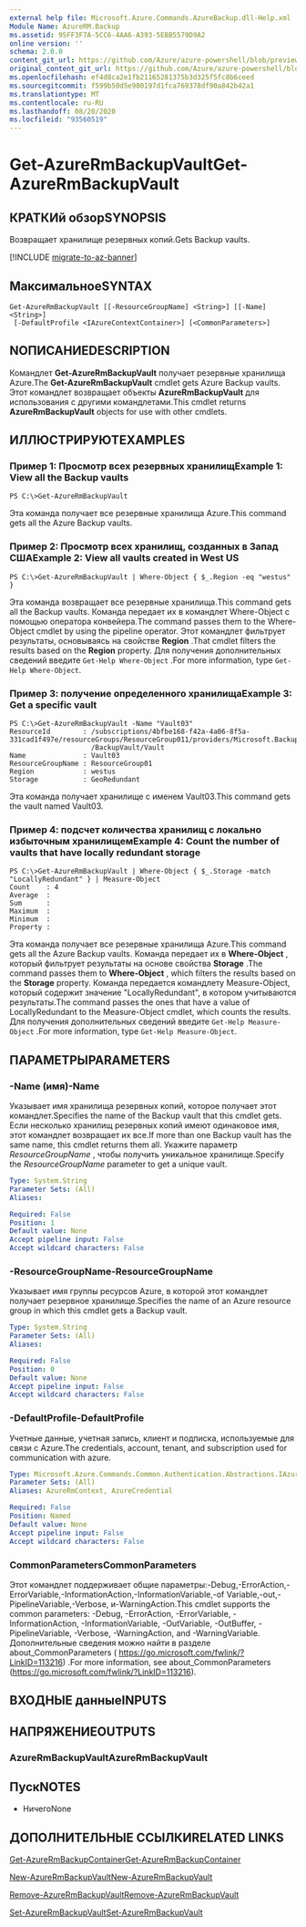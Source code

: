 ```yaml
---
external help file: Microsoft.Azure.Commands.AzureBackup.dll-Help.xml
Module Name: AzureRM.Backup
ms.assetid: 95FF3F7A-5CC6-4AA6-A393-5EBB5579D9A2
online version: ''
schema: 2.0.0
content_git_url: https://github.com/Azure/azure-powershell/blob/preview/src/ResourceManager/AzureBackup/Commands.AzureBackup/help/Get-AzureRmBackupVault.md
original_content_git_url: https://github.com/Azure/azure-powershell/blob/preview/src/ResourceManager/AzureBackup/Commands.AzureBackup/help/Get-AzureRmBackupVault.md
ms.openlocfilehash: ef4d8ca2e1fb21165281375b3d325f5fc8b6ceed
ms.sourcegitcommit: f599b50d5e980197d1fca769378df90a842b42a1
ms.translationtype: MT
ms.contentlocale: ru-RU
ms.lasthandoff: 08/20/2020
ms.locfileid: "93560519"
---
```

# <span data-ttu-id="18441-101">Get-AzureRmBackupVault</span><span class="sxs-lookup"><span data-stu-id="18441-101">Get-AzureRmBackupVault</span></span>

## <span data-ttu-id="18441-102">КРАТКИй обзор</span><span class="sxs-lookup"><span data-stu-id="18441-102">SYNOPSIS</span></span>
<span data-ttu-id="18441-103">Возвращает хранилище резервных копий.</span><span class="sxs-lookup"><span data-stu-id="18441-103">Gets Backup vaults.</span></span>

[!INCLUDE [migrate-to-az-banner](../../includes/migrate-to-az-banner.md)]

## <span data-ttu-id="18441-104">Максимальное</span><span class="sxs-lookup"><span data-stu-id="18441-104">SYNTAX</span></span>

```
Get-AzureRmBackupVault [[-ResourceGroupName] <String>] [[-Name] <String>]
 [-DefaultProfile <IAzureContextContainer>] [<CommonParameters>]
```

## <span data-ttu-id="18441-105">NОПИСАНИЕ</span><span class="sxs-lookup"><span data-stu-id="18441-105">DESCRIPTION</span></span>
<span data-ttu-id="18441-106">Командлет **Get-AzureRmBackupVault** получает резервные хранилища Azure.</span><span class="sxs-lookup"><span data-stu-id="18441-106">The **Get-AzureRmBackupVault** cmdlet gets Azure Backup vaults.</span></span>
<span data-ttu-id="18441-107">Этот командлет возвращает объекты **AzureRmBackupVault** для использования с другими командлетами.</span><span class="sxs-lookup"><span data-stu-id="18441-107">This cmdlet returns **AzureRmBackupVault** objects for use with other cmdlets.</span></span>

## <span data-ttu-id="18441-108">ИЛЛЮСТРИРУЮТ</span><span class="sxs-lookup"><span data-stu-id="18441-108">EXAMPLES</span></span>

### <span data-ttu-id="18441-109">Пример 1: Просмотр всех резервных хранилищ</span><span class="sxs-lookup"><span data-stu-id="18441-109">Example 1: View all the Backup vaults</span></span>
```
PS C:\>Get-AzureRmBackupVault
```

<span data-ttu-id="18441-110">Эта команда получает все резервные хранилища Azure.</span><span class="sxs-lookup"><span data-stu-id="18441-110">This command gets all the Azure Backup vaults.</span></span>

### <span data-ttu-id="18441-111">Пример 2: Просмотр всех хранилищ, созданных в Запад США</span><span class="sxs-lookup"><span data-stu-id="18441-111">Example 2: View all vaults created in West US</span></span>
```
PS C:\>Get-AzureRmBackupVault | Where-Object { $_.Region -eq "westus" }
```

<span data-ttu-id="18441-112">Эта команда возвращает все резервные хранилища.</span><span class="sxs-lookup"><span data-stu-id="18441-112">This command gets all the Backup vaults.</span></span>
<span data-ttu-id="18441-113">Команда передает их в командлет Where-Object с помощью оператора конвейера.</span><span class="sxs-lookup"><span data-stu-id="18441-113">The command passes them to the Where-Object cmdlet by using the pipeline operator.</span></span>
<span data-ttu-id="18441-114">Этот командлет фильтрует результаты, основываясь на свойстве **Region** .</span><span class="sxs-lookup"><span data-stu-id="18441-114">That cmdlet filters the results based on the **Region** property.</span></span>
<span data-ttu-id="18441-115">Для получения дополнительных сведений введите `Get-Help Where-Object` .</span><span class="sxs-lookup"><span data-stu-id="18441-115">For more information, type `Get-Help Where-Object`.</span></span>

### <span data-ttu-id="18441-116">Пример 3: получение определенного хранилища</span><span class="sxs-lookup"><span data-stu-id="18441-116">Example 3: Get a specific vault</span></span>
```
PS C:\>Get-AzureRmBackupVault -Name "Vault03"
ResourceId        : /subscriptions/4bfbe168-f42a-4a06-8f5a-331cad1f497e/resourceGroups/ResourceGroup011/providers/Microsoft.Backup
                    /BackupVault/Vault
Name              : Vault03
ResourceGroupName : ResourceGroup01
Region            : westus
Storage           : GeoRedundant
```

<span data-ttu-id="18441-117">Эта команда получает хранилище с именем Vault03.</span><span class="sxs-lookup"><span data-stu-id="18441-117">This command gets the vault named Vault03.</span></span>

### <span data-ttu-id="18441-118">Пример 4: подсчет количества хранилищ с локально избыточным хранилищем</span><span class="sxs-lookup"><span data-stu-id="18441-118">Example 4: Count the number of vaults that have locally redundant storage</span></span>
```
PS C:\>Get-AzureRmBackupVault | Where-Object { $_.Storage -match "LocallyRedundant" } | Measure-Object
Count    : 4
Average  : 
Sum      : 
Maximum  : 
Minimum  : 
Property :
```

<span data-ttu-id="18441-119">Эта команда получает все резервные хранилища Azure.</span><span class="sxs-lookup"><span data-stu-id="18441-119">This command gets all the Azure Backup vaults.</span></span>
<span data-ttu-id="18441-120">Команда передает их в **Where-Object** , который фильтрует результаты на основе свойства **Storage** .</span><span class="sxs-lookup"><span data-stu-id="18441-120">The command passes them to **Where-Object** , which filters the results based on the **Storage** property.</span></span>
<span data-ttu-id="18441-121">Команда передается командлету Measure-Object, который содержит значение "LocallyRedundant", в котором учитываются результаты.</span><span class="sxs-lookup"><span data-stu-id="18441-121">The command passes the ones that have a value of LocallyRedundant to the Measure-Object cmdlet, which counts the results.</span></span>
<span data-ttu-id="18441-122">Для получения дополнительных сведений введите `Get-Help Measure-Object` .</span><span class="sxs-lookup"><span data-stu-id="18441-122">For more information, type `Get-Help Measure-Object`.</span></span>

## <span data-ttu-id="18441-123">ПАРАМЕТРЫ</span><span class="sxs-lookup"><span data-stu-id="18441-123">PARAMETERS</span></span>

### <span data-ttu-id="18441-124">-Name (имя)</span><span class="sxs-lookup"><span data-stu-id="18441-124">-Name</span></span>
<span data-ttu-id="18441-125">Указывает имя хранилища резервных копий, которое получает этот командлет.</span><span class="sxs-lookup"><span data-stu-id="18441-125">Specifies the name of the Backup vault that this cmdlet gets.</span></span>
<span data-ttu-id="18441-126">Если несколько хранилищ резервных копий имеют одинаковое имя, этот командлет возвращает их все.</span><span class="sxs-lookup"><span data-stu-id="18441-126">If more than one Backup vault has the same name, this cmdlet returns them all.</span></span>
<span data-ttu-id="18441-127">Укажите параметр *ResourceGroupName* , чтобы получить уникальное хранилище.</span><span class="sxs-lookup"><span data-stu-id="18441-127">Specify the *ResourceGroupName* parameter to get a unique vault.</span></span>

```yaml
Type: System.String
Parameter Sets: (All)
Aliases: 

Required: False
Position: 1
Default value: None
Accept pipeline input: False
Accept wildcard characters: False
```

### <span data-ttu-id="18441-128">-ResourceGroupName</span><span class="sxs-lookup"><span data-stu-id="18441-128">-ResourceGroupName</span></span>
<span data-ttu-id="18441-129">Указывает имя группы ресурсов Azure, в которой этот командлет получает резервное хранилище.</span><span class="sxs-lookup"><span data-stu-id="18441-129">Specifies the name of an Azure resource group in which this cmdlet gets a Backup vault.</span></span>

```yaml
Type: System.String
Parameter Sets: (All)
Aliases: 

Required: False
Position: 0
Default value: None
Accept pipeline input: False
Accept wildcard characters: False
```

### <span data-ttu-id="18441-130">-DefaultProfile</span><span class="sxs-lookup"><span data-stu-id="18441-130">-DefaultProfile</span></span>
<span data-ttu-id="18441-131">Учетные данные, учетная запись, клиент и подписка, используемые для связи с Azure.</span><span class="sxs-lookup"><span data-stu-id="18441-131">The credentials, account, tenant, and subscription used for communication with azure.</span></span>

```yaml
Type: Microsoft.Azure.Commands.Common.Authentication.Abstractions.IAzureContextContainer
Parameter Sets: (All)
Aliases: AzureRmContext, AzureCredential

Required: False
Position: Named
Default value: None
Accept pipeline input: False
Accept wildcard characters: False
```

### <span data-ttu-id="18441-132">CommonParameters</span><span class="sxs-lookup"><span data-stu-id="18441-132">CommonParameters</span></span>
<span data-ttu-id="18441-133">Этот командлет поддерживает общие параметры:-Debug,-ErrorAction,-ErrorVariable,-InformationAction,-InformationVariable,-of Variable,-out,-PipelineVariable,-Verbose, и-WarningAction.</span><span class="sxs-lookup"><span data-stu-id="18441-133">This cmdlet supports the common parameters: -Debug, -ErrorAction, -ErrorVariable, -InformationAction, -InformationVariable, -OutVariable, -OutBuffer, -PipelineVariable, -Verbose, -WarningAction, and -WarningVariable.</span></span> <span data-ttu-id="18441-134">Дополнительные сведения можно найти в разделе about_CommonParameters ( https://go.microsoft.com/fwlink/?LinkID=113216) .</span><span class="sxs-lookup"><span data-stu-id="18441-134">For more information, see about_CommonParameters (https://go.microsoft.com/fwlink/?LinkID=113216).</span></span>

## <span data-ttu-id="18441-135">ВХОДНЫЕ данные</span><span class="sxs-lookup"><span data-stu-id="18441-135">INPUTS</span></span>

## <span data-ttu-id="18441-136">НАПРЯЖЕНИЕ</span><span class="sxs-lookup"><span data-stu-id="18441-136">OUTPUTS</span></span>

### <span data-ttu-id="18441-137">AzureRmBackupVault</span><span class="sxs-lookup"><span data-stu-id="18441-137">AzureRmBackupVault</span></span>

## <span data-ttu-id="18441-138">Пуск</span><span class="sxs-lookup"><span data-stu-id="18441-138">NOTES</span></span>
* <span data-ttu-id="18441-139">Ничего</span><span class="sxs-lookup"><span data-stu-id="18441-139">None</span></span>

## <span data-ttu-id="18441-140">ДОПОЛНИТЕЛЬНЫЕ ССЫЛКИ</span><span class="sxs-lookup"><span data-stu-id="18441-140">RELATED LINKS</span></span>

[<span data-ttu-id="18441-141">Get-AzureRmBackupContainer</span><span class="sxs-lookup"><span data-stu-id="18441-141">Get-AzureRmBackupContainer</span></span>](./Get-AzureRmBackupContainer.md)

[<span data-ttu-id="18441-142">New-AzureRmBackupVault</span><span class="sxs-lookup"><span data-stu-id="18441-142">New-AzureRmBackupVault</span></span>](./New-AzureRmBackupVault.md)

[<span data-ttu-id="18441-143">Remove-AzureRmBackupVault</span><span class="sxs-lookup"><span data-stu-id="18441-143">Remove-AzureRmBackupVault</span></span>](./Remove-AzureRmBackupVault.md)

[<span data-ttu-id="18441-144">Set-AzureRmBackupVault</span><span class="sxs-lookup"><span data-stu-id="18441-144">Set-AzureRmBackupVault</span></span>](./Set-AzureRmBackupVault.md)



